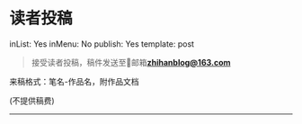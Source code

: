 # 读者投稿

inList: Yes
inMenu: No
publish: Yes
template: post

> 接受读者投稿，稿件发送至📮邮箱**zhihanblog@163.com**
> 

来稿格式：笔名-作品名，附作品文档

(不提供稿费)

---